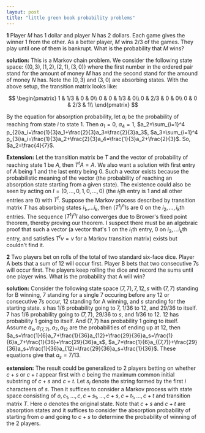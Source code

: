 ```yaml
---
layout: post
title: "little green book probability problems"
---
```


__1__ Player $M$ has 1 dollar and player $N$ has 2 dollars. Each game gives the winner 1 from the other. As a better player, $M$ wins $2/3$ of the games. They play until one of them is bankrupt. What is the probability that $M$ wins?

__solution:__ This is a Markov chain problem. We consider the following state space: $\{(0,3),(1,2),(2,1),(3,0)\}$ where the first number in the ordered pair stand for the amount of money $M$ has and the second stand for the amound of money $N$ has. Note the $(0,3)$ and $(3,0)$ are absorbing states. With the above setup, the transition matrix looks like:

$$
\begin{pmatrix}
1 & 1/3 & 0 & 0\\
0 & 0 & 1/3 & 0\\
0 & 2/3 & 0 & 0\\
0 & 0 & 2/3 & 1\\
\end{pmatrix}
$$

By the equation for absorption probability, let $a_i$ be the probability of reaching from state $i$ to state $1$. Then $a_1=0$, $a_4=1$, $a_2=\sum_{i=1}^4 p_{2i}a_i=\frac{1}{3}a_1+\frac{2}{3}a_3=\frac{2}{3}a_3$, $a_3=\sum_{i=1}^4 p_{3i}a_i=\frac{1}{3}a_2+\frac{2}{3}a_4=\frac{1}{3}a_2+\frac{2}{3}$. So, $a_2=\frac{4}{7}$.

__Extension:__ Let the transition matrix be $T$ and the vector of probability of reaching state $1$ be $A$, then $T^tA=A$. We also want a solution with first entry of $A$ being $1$ and the last entry being $0$. Such a vector exists because the probabilistic meaning of the vector (the probability of reaching an absorption state starting from a given state). The existence could also be seen by acting on $I=(0,...,0,1,0,...,0)$ (the $i_1$th entry is $1$ and all other entries are $0$) with $T^t$. Suppose the Markov process described by transition matrix $T$ has absorbing states $i_1, ,...i_k$, then $(T^t)^nI$s are $0$ on the $i_2,...,i_k$th entries. The sequence $(T^t)^nI$ also converges due to Brower's fixed point theorem, thereby proving our theorem. I suspect there must be an algebraic proof that such a vector (a vector that's $1$ on the $i_1$th entry, $0$ on $i_2,...i_k$th entry, and satisfies $T^tv=v$ for a Markov transition matrix) exists but couldn't find it. 

__2__ Two players bet on rolls of the total of two standard six-face dice. Player A bets that a sum of 12 will occur first. Player B bets that two consecutive 7s will occur first. The players keep rolling the dice and record the sums until one player wins. What is the probability that A will win?

__solution:__ Consider the following state space $(7,7),7,12,s$ with $(7,7)$ standing for B winning, $7$ standing for a single 7 occuring before any $12$ or consecutive $7$s occur, $12$ standing for A winning, and $s$ standing for the starting state. $s$ has $1/6$ probability going to $7$, $1/36$ to $12$, and $29/36$ to itself. $7$ has $1/6$ probability going to $(7,7)$, $29/36$ to $s$, and $1/36$ to $12$. $12$ has probability $1$ going to itself. And $(7,7)$ has probability $1$ going to itself. Assume $a_s, a_{(7,7)}, a_7, a_{12}$ are the probabilities of ending up at $12$, then $a_s=\frac{1}{6}a_7+\frac{1}{36}a_{12}+\frac{29}{36}a_s=\frac{1}{6}a_7+\frac{1}{36}+\frac{29}{36}a_s$, $a_7=\frac{1}{6}a_{(7,7)}+\frac{29}{36}a_s+\frac{1}{36}a_{12}=\frac{29}{36}a_s+\frac{1}{36}$. These equations give that $a_s=7/13$. 

**extension:** The result could be generalized to 2 players betting on whether $c+s$ or $c+t$ appear first with $c$ being the maximum common initial substring of $c+s$ and $c+t$. Let $s_i$ denote the string formed by the first $i$ characteers of $s$. Then it suffices to consider a Markov process with state space consisting of $o, c_1,...,c,c+s_1,...,c+s,c+t_1,...,c+t$ and transition matrix $T$. Here $o$ denotes the original state. Note that $c+s$ and $c+t$ are absorption states and it suffices to consider the absorption probability of starting from $o$ and going to $c+s$ to determine the probability of winning of the 2 players. 



